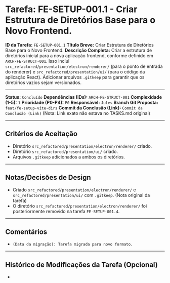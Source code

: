 # Tarefa: FE-SETUP-001.1 - Criar Estrutura de Diretórios Base para o Novo Frontend.

**ID da Tarefa:** `FE-SETUP-001.1`
**Título Breve:** Criar Estrutura de Diretórios Base para o Novo Frontend.
**Descrição Completa:**
Criar a estrutura de diretórios inicial para a nova aplicação frontend, conforme definido em `ARCH-FE-STRUCT-001`. Isso inclui `src_refactored/presentation/electron/renderer/` (para o ponto de entrada do renderer) e `src_refactored/presentation/ui/` (para o código da aplicação React). Adicionar arquivos `.gitkeep` para garantir que os diretórios vazios sejam versionados.

---

**Status:** `Concluído`
**Dependências (IDs):** `ARCH-FE-STRUCT-001`
**Complexidade (1-5):** `1`
**Prioridade (P0-P4):** `P0`
**Responsável:** `Jules`
**Branch Git Proposta:** `feat/fe-setup-vite-dirs`
**Commit da Conclusão (Link):** `Commit da Conclusão (Link)` (Nota: Link exato não estava no TASKS.md original)

---

## Critérios de Aceitação
- Diretório `src_refactored/presentation/electron/renderer/` criado.
- Diretório `src_refactored/presentation/ui/` criado.
- Arquivos `.gitkeep` adicionados a ambos os diretórios.

---

## Notas/Decisões de Design
- Criado `src_refactored/presentation/electron/renderer/` e `src_refactored/presentation/ui/` com `.gitkeep`. (Nota original da tarefa)
- O diretório `src_refactored/presentation/electron/renderer/` foi posteriormente removido na tarefa `FE-SETUP-001.4`.

---

## Comentários
- `(Data da migração): Tarefa migrada para novo formato.`

---

## Histórico de Modificações da Tarefa (Opcional)
-
